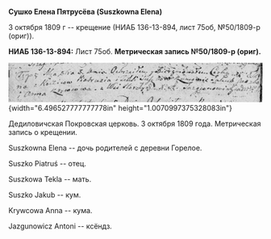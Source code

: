 **Сушко Елена Пятрусёва (Suszkowna Elena)**

3 октября 1809 г -- крещение (НИАБ 136-13-894, лист 75об, №50/1809-р
(ориг)).

**НИАБ 136-13-894:** Лист 75об. **Метрическая запись №50/1809-р
(ориг).**

![](./media/b8cd76a3ce6cb3ba7d6552674205640630202cae.png){width="6.496527777777778in"
height="1.0070997375328083in"}

Дедиловичская Покровская церковь. 3 октября 1809 года. Метрическая
запись о крещении.

Suszkowna Elena -- дочь родителей с деревни Горелое.

Suszko Piatruś -- отец.

Suszkowa Tekla -- мать.

Suszko Jakub -- кум.

Krywcowa Anna -- кума.

Jazgunowicz Antoni -- ксёндз.

